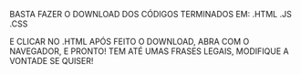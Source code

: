 BASTA FAZER O DOWNLOAD DOS CÓDIGOS TERMINADOS EM:
 .HTML
 .JS
 .CSS

E CLICAR NO .HTML APÓS FEITO O DOWNLOAD, ABRA COM O NAVEGADOR, E PRONTO! TEM ATÉ UMAS FRASES LEGAIS, MODIFIQUE A VONTADE SE QUISER!
